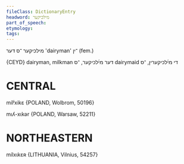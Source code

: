 ```yaml
---
fileClass: DictionaryEntry
headword: מילכיקער
part_of_speech: 
etymology: 
tags: 
---
```

מילכיקער
־ס
דער
'dairyman'
־ין
(fem.)

{CEYD}
dairyman, milkman דער מי֜לכיקער, ־ס
dairymaid די מי֜לכיקערין, ־ס

CENTRAL
========

mílʲxikɛ {POLAND, Wolbrom, 50196}

mɩʎ-xɩkər {POLAND, Warsaw, 52211}

NORTHEASTERN
==============

mílxɩkɛʀ {LITHUANIA, Vilnius, 54257}